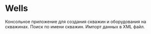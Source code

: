 # Wells
Консольное приложение для создания скважин и оборудования на скважинах.
Поиск по имени скважин.
Импорт данных в XML файл.
